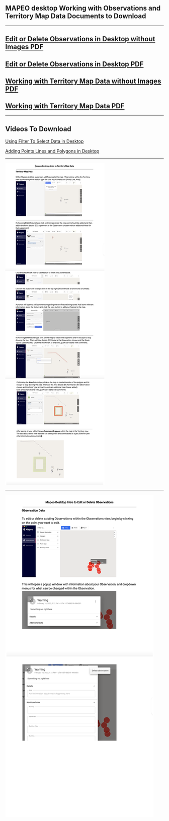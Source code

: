 ## MAPEO desktop Working with Observations and Territory Map Data Documents to Download

---

## [Edit or Delete Observations in Desktop without Images PDF](docsPDF/DesktopEditOrDeleteObs.pdf)

## [Edit or Delete Observations in Desktop PDF](docsPDF/DesktopEditOrDeleteObsIMG.pdf)

## [Working with Territory Map Data without Images PDF](docsPDF/DesktopIntroTerritoryMapIMG.pdf)

## [Working with Territory Map Data PDF](docsPDF/DesktopIntroTerritoryMap.pdf)

---
## Videos To Download
[Using Filter To Select Data in Desktop](videos/FilterFunction.mov)

[Adding Points Lines and Polygons in Desktop](videos/AddData.mov)

---

![Territory](images/Territory.png)


---


![Territory](images/EditDelete.png)
